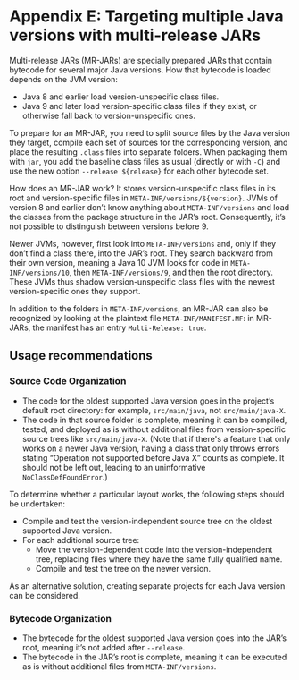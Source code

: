 # Appendix E: Targeting multiple Java versions with multi-release JARs

Multi-release JARs (MR-JARs) are specially prepared JARs that contain bytecode for several major Java versions. How that bytecode is loaded depends on the JVM version:

  - Java 8 and earlier load version-unspecific class files.
  - Java 9 and later load version-specific class files if they exist, or otherwise fall back to version-unspecific ones.

To prepare for an MR-JAR, you need to split source files by the Java version they target, compile each set of sources for the corresponding version, and place the resulting `.class` files into separate folders. When packaging them with `jar`, you add the baseline class files as usual (directly or with `-C`) and use the new option `--release ${release}` for each other bytecode set.

How does an MR-JAR work? It stores version-unspecific class files in its root and version-specific files in `META-INF/versions/${version}`. JVMs of version 8 and earlier don’t know anything about `META-INF/versions` and load the classes from the package structure in the JAR’s root. Consequently, it’s not possible to distinguish between versions before 9.

Newer JVMs, however, first look into `META-INF/versions` and, only if they don’t find a class there, into the JAR’s root. They search backward from their own version, meaning a Java 10 JVM looks for code in `META-INF/versions/10`, then `META-INF/versions/9`, and then the root directory. These JVMs thus shadow version-unspecific class files with the newest version-specific ones they support.

In addition to the folders in `META-INF/versions`, an MR-JAR can also be recognized by looking at the plaintext file `META-INF/MANIFEST.MF`: in MR-JARs, the manifest has an entry `Multi-Release: true`.

## Usage recommendations

### Source Code Organization

- The code for the oldest supported Java version goes in the project’s default root directory: for example, `src/main/java`, not `src/main/java-X`.
- The code in that source folder is complete, meaning it can be compiled, tested, and deployed as is without additional files from version-specific source trees like `src/main/java-X`. (Note that if there's a feature that only works on a newer Java version, having a class that only throws errors stating “Operation not supported before Java X” counts as complete. It should not be left out, leading to an uninformative `NoClassDefFoundError`.)

To determine whether a particular layout works, the following steps should be undertaken:

- Compile and test the version-independent source tree on the oldest supported Java version.
- For each additional source tree:
    * Move the version-dependent code into the version-independent tree, replacing files where they have the same fully qualified name.
    * Compile and test the tree on the newer version.

As an alternative solution, creating separate projects for each Java version can be considered.

### Bytecode Organization

- The bytecode for the oldest supported Java version goes into the JAR’s root, meaning it’s not added after `--release`.
- The bytecode in the JAR’s root is complete, meaning it can be executed as is without additional files from `META-INF/versions`.

